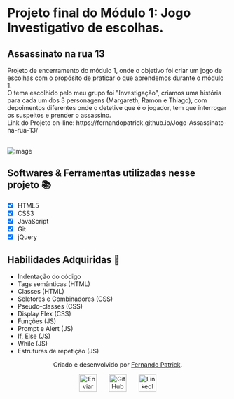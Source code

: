 # Projeto final do Módulo 1: Jogo Investigativo de escolhas. 

<h2>Assassinato na rua 13</h2>
  <p>Projeto de encerramento do módulo 1, onde o objetivo foi criar um jogo de escolhas com o propósito de praticar o que aprendemos durante o módulo 1.<br>
  O tema escolhido pelo meu grupo foi "Investigação", criamos uma história para cada um dos 3 personagens (Margareth, Ramon e Thiago), com depoimentos diferentes onde   o detetive que é o jogador, tem que interrogar os suspeitos e prender o assassino.<br>
  Link do Projeto on-line: https://fernandopatrick.github.io/Jogo-Assassinato-na-rua-13/<br><br>

![image](https://user-images.githubusercontent.com/78447989/165630315-c000b6db-e830-4a56-9773-c15550a94c15.png)

<h2 id="linguagens">Softwares & Ferramentas utilizadas nesse projeto 📚</h2>

  - [x] HTML5
  - [x] CSS3
  - [x] JavaScript
  - [x] Git
  - [x] jQuery

<h2 id="habilidades">Habilidades Adquiridas 📝</h2>

  - Indentação do código
  - Tags semânticas (HTML)
  - Classes (HTML)
  - Seletores e Combinadores (CSS)
  - Pseudo-classes (CSS)
  - Display Flex (CSS)
  - Funções (JS)
  - Prompt e Alert (JS)
  - If, Else (JS)
  - While (JS)
  - Estruturas de repetição (JS)

<div id="autor" align="center">

  Criado e desenvolvido por [Fernando Patrick](https://www.linkedin.com/in/fernandopatrick/).

 <div align="center"> 
  <a href="mailto:fernando_lopes27@hotmail.com"><img src="https://cdn-icons-png.flaticon.com/512/552/552486.png" height="40em" title="Enviar E-mail"></a>
   &nbsp;&nbsp;&nbsp;&nbsp;&nbsp;
  <a href="https://github.com/FernandoPatrick" target="_blank"><img src="https://cdn-icons-png.flaticon.com/512/733/733553.png" height="40em" title="GitHub de FernandoPatrick"></a>
   &nbsp;&nbsp;&nbsp;&nbsp;&nbsp;
  <a href="https://www.linkedin.com/in/fernandopatrick/" target="_blank"><img src="https://cdn-icons-png.flaticon.com/512/145/145807.png" height="40em" title="LinkedIn de Fernando"></a>
  </div>
</div>
